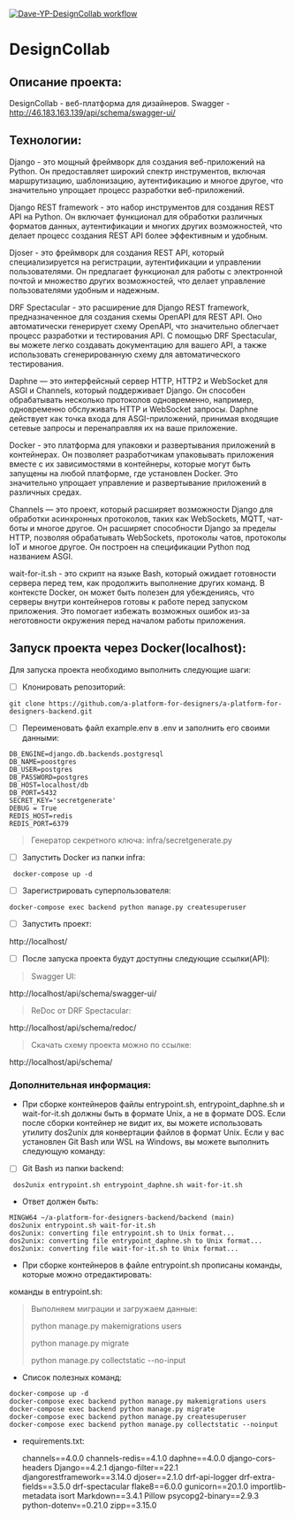 [![Dave-YP-DesignCollab workflow](https://github.com/a-platform-for-designers/a-platform-for-designers-backend/actions/workflows/main.yml/badge.svg?branch=main)](https://github.com/a-platform-for-designers/a-platform-for-designers-backend/actions/workflows/main.yml)
# DesignCollab

## Описание проекта:

DesignCollab - веб-платформа для дизайнеров.
Swagger - http://46.183.163.139/api/schema/swagger-ui/ 

## Технологии:
Django - это мощный фреймворк для создания веб-приложений на Python. Он предоставляет широкий спектр инструментов, включая маршрутизацию, шаблонизацию, аутентификацию и многое другое, что значительно упрощает процесс разработки веб-приложений.

Django REST framework - это набор инструментов для создания REST API на Python. Он включает функционал для обработки различных форматов данных, аутентификации и многих других возможностей, что делает процесс создания REST API более эффективным и удобным.

Djoser - это фреймворк для создания REST API, который специализируется на регистрации, аутентификации и управлении пользователями. Он предлагает функционал для работы с электронной почтой и множество других возможностей, что делает управление пользователями удобным и надежным.

DRF Spectacular - это расширение для Django REST framework, предназначенное для создания схемы OpenAPI для REST API. Оно автоматически генерирует схему OpenAPI, что значительно облегчает процесс разработки и тестирования API. С помощью DRF Spectacular, вы можете легко создавать документацию для вашего API, а также использовать сгенерированную схему для автоматического тестирования.

Daphne — это интерфейсный сервер HTTP, HTTP2 и WebSocket для ASGI и Channels, который поддерживает Django. Он способен обрабатывать несколько протоколов одновременно, например, одновременно обслуживать HTTP и WebSocket запросы. Daphne действует как точка входа для ASGI-приложений, принимая входящие сетевые запросы и перенаправляя их на ваше приложение.

Docker - это платформа для упаковки и развертывания приложений в контейнерах. Он позволяет разработчикам упаковывать приложения вместе с их зависимостями в контейнеры, которые могут быть запущены на любой платформе, где установлен Docker. Это значительно упрощает управление и развертывание приложений в различных средах.

Channels — это проект, который расширяет возможности Django для обработки асинхронных протоколов, таких как WebSockets, MQTT, чат-боты и многое другое. Он расширяет способности Django за пределы HTTP, позволяя обрабатывать WebSockets, протоколы чатов, протоколы IoT и многое другое. Он построен на спецификации Python под названием ASGI.

wait-for-it.sh - это скрипт на языке Bash, который ожидает готовности сервера перед тем, как продолжить выполнение других команд. В контексте Docker, он может быть полезен для убеждениясь, что серверы внутри контейнеров готовы к работе перед запуском приложения. Это помогает избежать возможных ошибок из-за неготовности окружения перед началом работы приложения.


## Запуск проекта через Docker(localhost):

Для запуска проекта необходимо выполнить следующие шаги:

 - [ ] Клонировать репозиторий:
```
git clone https://github.com/a-platform-for-designers/a-platform-for-designers-backend.git
```

 - [ ] Переименовать файл example.env в .env и заполнить его своими
       данными:
```
DB_ENGINE=django.db.backends.postgresql
DB_NAME=poostgres
DB_USER=postgres
DB_PASSWORD=postgres
DB_HOST=localhost/db
DB_PORT=5432
SECRET_KEY='secretgenerate'
DEBUG = True
REDIS_HOST=redis
REDIS_PORT=6379
```

> Генератор секретного ключа: infra/secretgenerate.py

 - [ ] Запустить Docker из папки infra:
```
 docker-compose up -d
```

 - [ ] Зарегистрировать суперпользователя:
```
docker-compose exec backend python manage.py createsuperuser
```

 - [ ] Запустить проект:

 
http://localhost/

 - [ ] После запуска проекта будут доступны следующие ссылки(API):

> Swagger UI:

http://localhost/api/schema/swagger-ui/

> ReDoc от DRF Spectacular:

http://localhost/api/schema/redoc/

> Скачать схему проекта можно по ссылке:

http://localhost/api/schema/


### **Дополнительная информация:**

 - При сборке контейнеров файлы entrypoint.sh, entrypoint_daphne.sh и wait-for-it.sh должны быть в формате Unix, а не в формате DOS.
 Если после сборки контейнер не видит их, вы можете использовать утилиту dos2unix для конвертации файлов в формат Unix. Если у вас установлен Git Bash или WSL на Windows, вы можете выполнить следующую команду:
  - [ ] Git Bash из папки backend:
```
 dos2unix entrypoint.sh entrypoint_daphne.sh wait-for-it.sh
```
 - Ответ должен быть:

``` 
MINGW64 ~/a-platform-for-designers-backend/backend (main)   
dos2unix entrypoint.sh wait-for-it.sh
dos2unix: converting file entrypoint.sh to Unix format...
dos2unix: converting file entrypoint_daphne.sh to Unix format...
dos2unix: converting file wait-for-it.sh to Unix format...

```
 - При сборке контейнеров в файле entrypoint.sh прописаны команды, которые можно отредактировать:

команды в entrypoint.sh:

> Выполняем миграции и загружаем данные:
> 
> python manage.py makemigrations users
> 
> python manage.py migrate
> 
> python manage.py collectstatic --no-input
 

 - Список полезных команд:


```
docker-compose up -d
docker-compose exec backend python manage.py makemigrations users
docker-compose exec backend python manage.py migrate
docker-compose exec backend python manage.py createsuperuser
docker-compose exec backend python manage.py collectstatic --noinput
```

 - requirements.txt:
 
    channels==4.0.0
    channels-redis==4.1.0
    daphne==4.0.0
    django-cors-headers
    Django==4.2.1
    django-filter==22.1
    djangorestframework==3.14.0
    djoser==2.1.0
    drf-api-logger
    drf-extra-fields==3.5.0
    drf-spectacular
    flake8==6.0.0
    gunicorn==20.1.0
    importlib-metadata
    isort
    Markdown==3.4.1
    Pillow
    psycopg2-binary==2.9.3
    python-dotenv==0.21.0
    zipp==3.15.0
